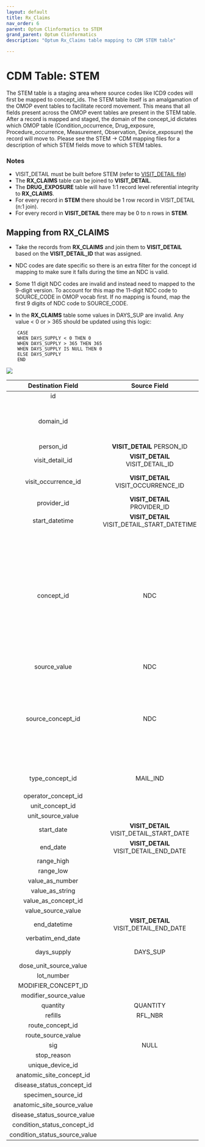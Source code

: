 ```yaml
---
layout: default
title: Rx_Claims
nav_order: 6
parent: Optum Clinformatics to STEM
grand_parent: Optum Clinformatics
description: "Optum Rx_Claims table mapping to CDM STEM table"

---
```


# CDM Table: STEM 

The STEM table is a staging area where source codes like ICD9 codes will first be mapped to concept_ids. The STEM table itself is an amalgamation of the OMOP event tables to facilitate record movement. This means that all fields present across the OMOP event tables are present in the STEM table. After a record is mapped and staged, the domain of the concept_id dictates which OMOP table (Condition_occurrence, Drug_exposure, Procedure_occurrence, Measurement, Observation, Device_exposure) the record will move to. Please see the STEM -> CDM mapping files for a description of which STEM fields move to which STEM tables.

### **Notes**
- VISIT_DETAIL must be built before STEM (refer to [VISIT_DETAIL file](VISIT_DETAIL.md))
- The **RX_CLAIMS** table can be joined to **VISIT_DETAIL**. 
- The **DRUG_EXPOSURE** table will have 1:1 record level referential integrity to **RX_CLAIMS**.
- For every record in **STEM** there should be 1 row record in VISIT_DETAIL (n:1 join). 
- For every record in **VISIT_DETAIL** there may be 0 to n rows in **STEM**.

## **Mapping from RX_CLAIMS**
- Take the records from **RX_CLAIMS** and join them to **VISIT_DETAIL** based on the **VISIT_DETAIL_ID** that was assigned. 

- NDC codes are date specific so there is an extra filter for the concept id mapping to make sure it falls during the time an NDC is valid.

- Some 11 digit NDC codes are invalid and instead need to mapped to the 9-digit version. To account for this map the 11-digit NDC code to SOURCE_CODE in OMOP vocab first. If no mapping is found, map the first 9 digits of NDC code to SOURCE_CODE.

- In the **RX_CLAIMS** table some values in DAYS_SUP are invalid. Any value < 0 or > 365 should be updated using this logic:

```
    CASE
    WHEN DAYS_SUPPLY < 0 THEN 0
    WHEN DAYS_SUPPLY > 365 THEN 365
    WHEN DAYS_SUPPLY IS NULL THEN 0
    ELSE DAYS_SUPPLY
    END
```

![](images/image21.png)

|**Destination Field**|**Source Field**|**Applied Rule**|**Comment**|
| :----: | :----: | :--------: | :------: |
| id |  |Autogenerate||
| domain_id ||This should be the domain_id of the standard concept in the CONCEPT_ID field. If a code is mapped to CONCEPT_ID 0, put the domain_id as Observation.||
| person_id | **VISIT_DETAIL** PERSON_ID|  ||
| visit_detail_id |**VISIT_DETAIL**<br>VISIT_DETAIL_ID|||
| visit_occurrence_id |**VISIT_DETAIL**<br>VISIT_OCCURRENCE_ID|Use the linking to **VISIT_DETAIL** to look up VISIT_OCCURRENCE_ID||
| provider_id |**VISIT_DETAIL**<br>PROVIDER_ID |||
| start_datetime |**VISIT_DETAIL** VISIT_DETAIL_START_DATETIME |||
| concept_id | NDC|Use the SOURCE_TO_STANDARD query with the filter<br/><br/>**NDC**<br> WHERE SOURCE_VOCABULARY_ID IN ('NDC') AND TARGET_STANDARD_CONCEPT ='S' AND TARGET_INVALID_REASON IS NULL AND VISIT_DETAIL_START_DATE BETWEEN SOURCE_VALID_START_DATE AND SOURCE_VALID_END_DATE| If an NDC does not have a mapping, set the concept_id to 0|
| source_value | NDC|||
| source_concept_id |NDC|Use the SOURCE_TO_SOURCE query with the filter<br/><br/>**NDC**<br> WHERE SOURCE_VOCABULARY_ID IN ('NDC') AND VISIT_DETAIL_START_DATE BETWEEN SOURCE_VALID_START_DATE AND SOURCE_VALID_END_DATE||
| type_concept_id |MAIL_IND|If MAIL_IND = 'Y' then 32857 (Mail order record) else 32869 (Pharmacy claim)||  
| operator_concept_id | |||
| unit_concept_id | |||
| unit_source_value | |||
| start_date | **VISIT_DETAIL** VISIT_DETAIL_START_DATE||| 
| end_date |  **VISIT_DETAIL** VISIT_DETAIL_END_DATE|||
| range_high | |||
| range_low | |||
| value_as_number | |||
| value_as_string | |||
| value_as_concept_id | |||
| value_source_value | |||
| end_datetime | **VISIT_DETAIL** VISIT_DETAIL_END_DATE|||
| verbatim_end_date | |||
| days_supply | DAYS_SUP|If DAYS_SUP = 0 or is blank, set to 1||
| dose_unit_source_value ||||
| lot_number | |||
|MODIFIER_CONCEPT_ID|| | |
| modifier_source_value | |||
| quantity | QUANTITY|||
| refills | RFL_NBR|||
| route_concept_id | |||
| route_source_value | |||
| sig | NULL |||
| stop_reason | |||
| unique_device_id | |||
| anatomic_site_concept_id | |||
| disease_status_concept_id | |||
| specimen_source_id ||||
| anatomic_site_source_value | |||
| disease_status_source_value | |||
| condition_status_concept_id | |||
| condition_status_source_value | |||
